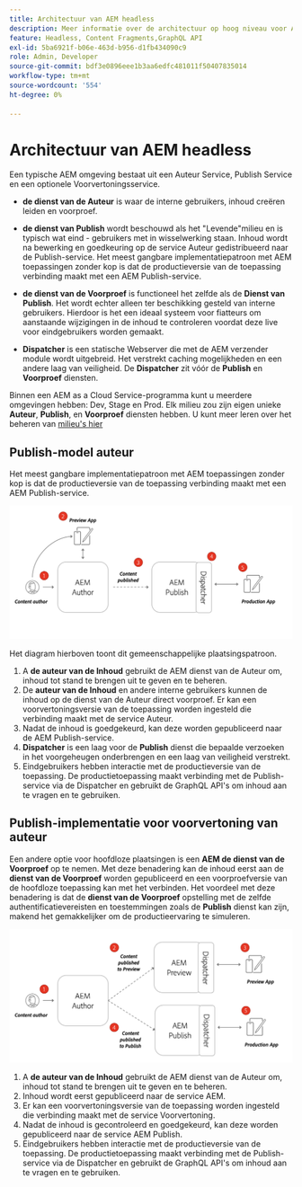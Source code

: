 ```yaml
---
title: Architectuur van AEM headless
description: Meer informatie over de architectuur op hoog niveau voor Adobe Experience Manager omdat deze betrekking heeft op een headless-implementatie. Begrijp de rol van AEM auteur, Voorproef, en de diensten van Publish en het geadviseerde plaatsingspatroon voor headless toepassingen.
feature: Headless, Content Fragments,GraphQL API
exl-id: 5ba6921f-b06e-463d-b956-d1fb434090c9
role: Admin, Developer
source-git-commit: bdf3e0896eee1b3aa6edfc481011f50407835014
workflow-type: tm+mt
source-wordcount: '554'
ht-degree: 0%

---
```


# Architectuur van AEM headless

Een typische AEM omgeving bestaat uit een Auteur Service, Publish Service en een optionele Voorvertoningsservice.

* **de dienst van de Auteur** is waar de interne gebruikers, inhoud creëren leiden en voorproef.

* **de dienst van Publish** wordt beschouwd als het &quot;Levende&quot;milieu en is typisch wat eind - gebruikers met in wisselwerking staan. Inhoud wordt na bewerking en goedkeuring op de service Auteur gedistribueerd naar de Publish-service. Het meest gangbare implementatiepatroon met AEM toepassingen zonder kop is dat de productieversie van de toepassing verbinding maakt met een AEM Publish-service.

* **de dienst van de Voorproef** is functioneel het zelfde als de **Dienst van Publish**. Het wordt echter alleen ter beschikking gesteld van interne gebruikers. Hierdoor is het een ideaal systeem voor fiatteurs om aanstaande wijzigingen in de inhoud te controleren voordat deze live voor eindgebruikers worden gemaakt.

* **Dispatcher** is een statische Webserver die met de AEM verzender module wordt uitgebreid. Het verstrekt caching mogelijkheden en een andere laag van veiligheid. De **Dispatcher** zit vóór de **Publish** en **Voorproef** diensten.

Binnen een AEM as a Cloud Service-programma kunt u meerdere omgevingen hebben: Dev, Stage en Prod. Elk milieu zou zijn eigen unieke **Auteur**, **Publish**, en **Voorproef** diensten hebben. U kunt meer leren over het beheren van [ milieu&#39;s hier ](/help/implementing/cloud-manager/manage-environments.md)

## Publish-model auteur

Het meest gangbare implementatiepatroon met AEM toepassingen zonder kop is dat de productieversie van de toepassing verbinding maakt met een AEM Publish-service.

![ de Architectuur van Publish van de Auteur ](assets/autho-publish-architecture-diagram.png)

Het diagram hierboven toont dit gemeenschappelijke plaatsingspatroon.

1. A **de auteur van de Inhoud** gebruikt de AEM dienst van de Auteur om, inhoud tot stand te brengen uit te geven en te beheren.
1. De **auteur van de Inhoud** en andere interne gebruikers kunnen de inhoud op de dienst van de Auteur direct voorproef. Er kan een voorvertoningsversie van de toepassing worden ingesteld die verbinding maakt met de service Auteur.
1. Nadat de inhoud is goedgekeurd, kan deze worden gepubliceerd naar de AEM Publish-service.
1. **Dispatcher** is een laag voor de **Publish** dienst die bepaalde verzoeken in het voorgeheugen onderbrengen en een laag van veiligheid verstrekt.
1. Eindgebruikers hebben interactie met de productieversie van de toepassing. De productietoepassing maakt verbinding met de Publish-service via de Dispatcher en gebruikt de GraphQL API&#39;s om inhoud aan te vragen en te gebruiken.

## Publish-implementatie voor voorvertoning van auteur

Een andere optie voor hoofdloze plaatsingen is een **AEM de dienst van de Voorproef** op te nemen. Met deze benadering kan de inhoud eerst aan de **dienst van de Voorproef** worden gepubliceerd en een voorproefversie van de hoofdloze toepassing kan met het verbinden. Het voordeel met deze benadering is dat de **dienst van de Voorproef** opstelling met de zelfde authentificatievereisten en toestemmingen zoals de **Publish** dienst kan zijn, makend het gemakkelijker om de productieervaring te simuleren.

![ de Architectuur van de Voorproef van de Auteur en van Publish ](assets/author-preview-publish-architecture-diagram.png)

1. A **de auteur van de Inhoud** gebruikt de AEM dienst van de Auteur om, inhoud tot stand te brengen uit te geven en te beheren.
1. Inhoud wordt eerst gepubliceerd naar de service AEM.
1. Er kan een voorvertoningsversie van de toepassing worden ingesteld die verbinding maakt met de service Voorvertoning.
1. Nadat de inhoud is gecontroleerd en goedgekeurd, kan deze worden gepubliceerd naar de service AEM Publish.
1. Eindgebruikers hebben interactie met de productieversie van de toepassing. De productietoepassing maakt verbinding met de Publish-service via de Dispatcher en gebruikt de GraphQL API&#39;s om inhoud aan te vragen en te gebruiken.
